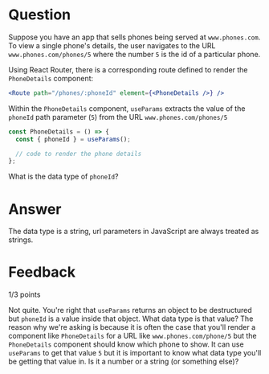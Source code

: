 # Question

Suppose you have an app that sells phones being served at `www.phones.com`. To view a single phone's details, the user navigates to the URL `www.phones.com/phones/5` where the number `5` is the id of a particular phone.

Using React Router, there is a corresponding route defined to render the `PhoneDetails` component:

```jsx
<Route path="/phones/:phoneId" element={<PhoneDetails />} />
```

Within the `PhoneDetails` component, `useParams` extracts the value of the `phoneId` path parameter (`5`) from the URL `www.phones.com/phones/5`

```jsx
const PhoneDetails = () => {
  const { phoneId } = useParams();

  // code to render the phone details
};
```

What is the data type of `phoneId`?

# Answer

The data type is a string, url parameters in JavaScript are always treated as strings.

# Feedback

1/3 points

Not quite. You're right that `useParams` returns an object to be destructured but `phoneId` is a value inside that object. What data type is that value? The reason why we're asking is because it is often the case that you'll render a component like `PhoneDetails` for a URL like `www.phones.com/phone/5` but the `PhoneDetails` component should know which phone to show. It can use `useParams` to get that value `5` but it is important to know what data type you'll be getting that value in. Is it a number or a string (or something else)?
